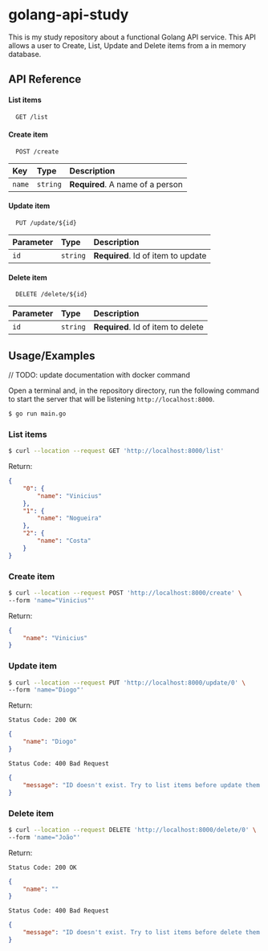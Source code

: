 # golang-api-study

This is my study repository about a functional Golang API service. This API allows a user to Create, List, Update and Delete items from a in memory database.

## API Reference

#### List items

```http
  GET /list
```

#### Create item

```http
  POST /create
```

| Key       | Type     | Description                      |
| :-------- | :------- | :------------------------------- |
| `name`    | `string` | **Required**. A name of a person |

#### Update item

```http
  PUT /update/${id}
```

| Parameter | Type     | Description                        |
| :-------- | :------- | :--------------------------------- |
| `id`      | `string` | **Required**. Id of item to update |

#### Delete item

```http
  DELETE /delete/${id}
```

| Parameter | Type     | Description                        |
| :-------- | :------- | :--------------------------------- |
| `id`      | `string` | **Required**. Id of item to delete |

## Usage/Examples
// TODO: update documentation with docker command

Open a terminal and, in the repository directory, run the following command to start the server that will be listening `http://localhost:8000`.

```sh
$ go run main.go
```

### List items

```sh
$ curl --location --request GET 'http://localhost:8000/list'
```

Return:
```json
{
    "0": {
        "name": "Vinicius"
    },
    "1": {
        "name": "Nogueira"
    },
    "2": {
        "name": "Costa"
    }
}
```

### Create item

```sh
$ curl --location --request POST 'http://localhost:8000/create' \
--form 'name="Vinicius"'
```

Return:
```json
{
    "name": "Vinicius"
}
```

### Update item

```sh
$ curl --location --request PUT 'http://localhost:8000/update/0' \
--form 'name="Diogo"'
```

Return:

`Status Code: 200 OK`
```json
{
    "name": "Diogo"
}
```

`Status Code: 400 Bad Request`
```json
{
    "message": "ID doesn't exist. Try to list items before update them."
}
```

### Delete item

```sh
$ curl --location --request DELETE 'http://localhost:8000/delete/0' \
--form 'name="João"'
```

Return:

`Status Code: 200 OK`
```json
{
    "name": ""
}
```

`Status Code: 400 Bad Request`
```json
{
    "message": "ID doesn't exist. Try to list items before delete them."
}
```
